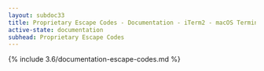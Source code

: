 ```yaml
---
layout: subdoc33
title: Proprietary Escape Codes - Documentation - iTerm2 - macOS Terminal Replacement
active-state: documentation
subhead: Proprietary Escape Codes
---
```

{% include 3.6/documentation-escape-codes.md %}
